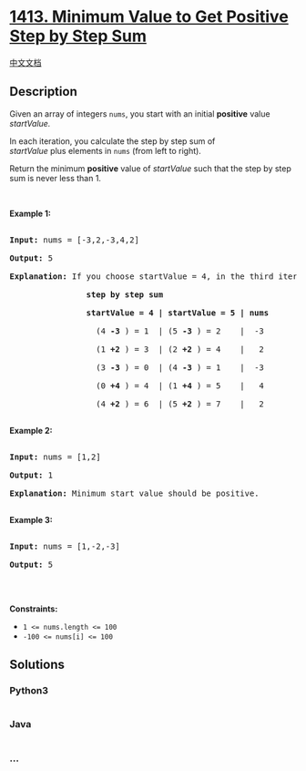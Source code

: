 # [1413. Minimum Value to Get Positive Step by Step Sum](https://leetcode.com/problems/minimum-value-to-get-positive-step-by-step-sum)

[中文文档](/solution/1400-1499/1413.Minimum%20Value%20to%20Get%20Positive%20Step%20by%20Step%20Sum/README.md)

## Description

<p>Given an array of integers&nbsp;<code>nums</code>, you start with an initial <strong>positive</strong> value <em>startValue</em><em>.</em></p>



<p>In each iteration, you calculate the step by step sum of <em>startValue</em>&nbsp;plus&nbsp;elements in <code>nums</code>&nbsp;(from left to right).</p>



<p>Return the minimum <strong>positive</strong> value of&nbsp;<em>startValue</em> such that the step by step sum is never less than 1.</p>



<p>&nbsp;</p>

<p><strong>Example 1:</strong></p>



<pre>

<strong>Input:</strong> nums = [-3,2,-3,4,2]

<strong>Output:</strong> 5

<strong>Explanation: </strong>If you choose startValue = 4, in the third iteration your step by step sum is less than 1.

<strong>                step by step sum

&nbsp;               startValue = 4 | startValue = 5 | nums

</strong>&nbsp;                 (4 <strong>-3</strong> ) = 1  | (5 <strong>-3</strong> ) = 2    |  -3

&nbsp;                 (1 <strong>+2</strong> ) = 3  | (2 <strong>+2</strong> ) = 4    |   2

&nbsp;                 (3 <strong>-3</strong> ) = 0  | (4 <strong>-3</strong> ) = 1    |  -3

&nbsp;                 (0 <strong>+4</strong> ) = 4  | (1 <strong>+4</strong> ) = 5    |   4

&nbsp;                 (4 <strong>+2</strong> ) = 6  | (5 <strong>+2</strong> ) = 7    |   2

</pre>



<p><strong>Example 2:</strong></p>



<pre>

<strong>Input:</strong> nums = [1,2]

<strong>Output:</strong> 1

<strong>Explanation:</strong> Minimum start value should be positive. 

</pre>



<p><strong>Example 3:</strong></p>



<pre>

<strong>Input:</strong> nums = [1,-2,-3]

<strong>Output:</strong> 5

</pre>



<p>&nbsp;</p>

<p><strong>Constraints:</strong></p>



<ul>
	<li><code>1 &lt;= nums.length &lt;= 100</code></li>
	<li><code>-100 &lt;= nums[i] &lt;= 100</code></li>
</ul>

## Solutions

<!-- tabs:start -->

### **Python3**

```python

```

### **Java**

```java

```

### **...**

```

```

<!-- tabs:end -->
